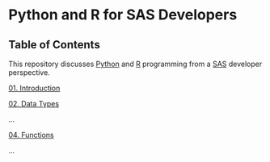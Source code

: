 # Python and R for SAS Developers

## Table of Contents

This repository discusses [Python](https://www.python.org/) and [R](https://www.r-project.org/) programming from a [SAS](https://www.sas.com/) developer perspective.

[01. Introduction](01_Introduction.md)

[02. Data Types](02_DataTypes.md)

...

[04. Functions](04_Functions.md)

...
